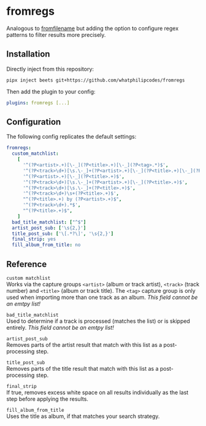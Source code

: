 # fromregs

Analogous to [fromfilename](https://github.com/beetbox/beets/blob/master/beetsplug/fromfilename.py) but adding the option to configure regex patterns to filter results more precisely.

## Installation

Directly inject from this repository:

```shell
pipx inject beets git+https://github.com/whatphilipcodes/fromregs
```

Then add the plugin to your config:

```yaml
plugins: fromregs [...]
```

## Configuration

The following config replicates the default settings:

```yaml
fromregs:
  custom_matchlist:
    [
      '^(?P<artist>.+)[\-_](?P<title>.+)[\-_](?P<tag>.*)$',
      '^(?P<track>\d+)[\s.\-_]+(?P<artist>.+)[\-_](?P<title>.+)[\-_](?P<tag>.*)$',
      '^(?P<artist>.+)[\-_](?P<title>.+)$',
      '^(?P<track>\d+)[\s.\-_]+(?P<artist>.+)[\-_](?P<title>.+)$',
      '^(?P<track>\d+)[\s.\-_]+(?P<title>.+)$',
      '^(?P<track>\d+)\s+(?P<title>.+)$',
      "^(?P<title>.+) by (?P<artist>.+)$",
      '^(?P<track>\d+).*$',
      "^(?P<title>.+)$",
    ]
  bad_title_matchlist: ["^$"]
  artist_post_sub: ['\s{2,}']
  title_post_sub: ['\[.*?\]', '\s{2,}']
  final_strip: yes
  fill_album_from_title: no
```

## Reference

`custom matchlist`<br>
Works via the capture groups `<artist>` (album or track artist), `<track>` (track number) and `<title>` (album or track title). The `<tag>` capture group is only used when importing more than one track as an album. <i>This field cannot be an emtpy list!</i>

`bad_title_matchlist`<br>
Used to determine if a track is processed (matches the list) or is skipped entirely. <i>This field cannot be an emtpy list!</i>

`artist_post_sub`<br>
Removes parts of the artist result that match with this list as a post-processing step.

`title_post_sub`<br>
Removes parts of the title result that match with this list as a post-processing step.

`final_strip`<br>
If true, removes excess white space on all results individually as the last step before applying the results.

`fill_album_from_title`<br>
Uses the title as album, if that matches your search strategy.
